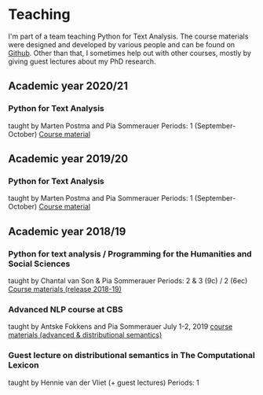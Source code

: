 # Teaching

I'm part of a team teaching Python for Text Analysis. The course materials were designed and developed by various people and can be found on [Github](https://github.com/cltl/python-for-text-analysis). Other than that, I sometimes help out with other courses, mostly by giving guest lectures about my PhD research.



## Academic year 2020/21

### Python for Text Analysis
taught by Marten Postma and Pia Sommerauer
Periods: 1 (September-October)
[Course material](https://github.com/cltl/python-for-text-analysis)

## Academic year 2019/20

### Python for Text Analysis
taught by Marten Postma and Pia Sommerauer
Periods: 1 (September-October)
[Course material](https://github.com/cltl/python-for-text-analysis)

## Academic year 2018/19

### Python for text analysis / Programming for the Humanities and Social Sciences
taught by Chantal van Son & Pia Sommerauer
Periods: 2 & 3 (9c) / 2 (6ec)
[Course materials (release 2018-19)](https://github.com/cltl/python-for-text-analysis/releases/tag/2018-2019)

### Advanced NLP course at CBS
taught by Antske Fokkens and Pia Sommerauer
July 1-2, 2019
[course materials (advanced & distributional semantics)](https://github.com/cltl/text-mining-ba/tree/master/lectures)

### Guest lecture on distributional semantics in The Computational Lexicon
taught by Hennie van der Vliet (+ guest lectures)
Periods: 1



